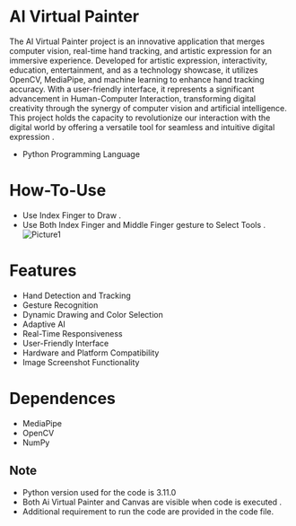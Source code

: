 # AI Virtual Painter

The AI Virtual Painter project is an innovative application that merges computer vision, real-time hand tracking, and artistic expression for an immersive experience. Developed for artistic expression, interactivity, education, entertainment, and as a technology showcase, it utilizes OpenCV, MediaPipe, and machine learning to enhance hand tracking accuracy. With a user-friendly interface, it represents a significant advancement in Human-Computer Interaction, transforming digital creativity through the synergy of computer vision and artificial intelligence. This project holds the capacity to revolutionize our interaction with the digital world by offering a versatile tool for seamless and intuitive digital expression .

* Python Programming Language


# How-To-Use
* Use Index Finger to Draw .
* Use Both Index Finger and Middle Finger gesture to Select Tools .
   ![Picture1](https://github.com/NAOYA111/AI-Virtual-Painter/assets/138314343/ecaa8721-105d-401c-81f6-d7b35b7efab8)

# Features 
* Hand Detection and Tracking
* Gesture Recognition
* Dynamic Drawing and Color Selection
* Adaptive AI
* Real-Time Responsiveness
* User-Friendly Interface
* Hardware and Platform Compatibility
* Image Screenshot Functionality

# Dependences 
* MediaPipe
* OpenCV
* NumPy

## Note
* Python version used for the code is 3.11.0
* Both Ai Virtual Painter and Canvas are visible when code is executed .
* Additional requirement to run the code are provided in the code file.


